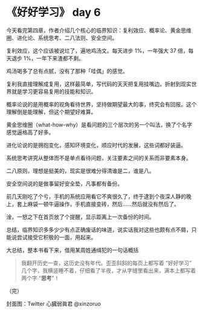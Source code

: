 # 《好好学习》 day 6

今天看完第四章，作者介绍几个核心的临界知识：复利效应、概率论、黄金思维圈、进化论、系统思考、二八法则、安全空间。

复利效应，这个应该被说烂了，遍地鸡汤文。每天进步 1%，一年强大 37 倍，每天退步 1%，一年下来渣都不剩。

鸡汤喝多了总有点腻，没有了那种「哇偶」的感觉。

复利我直接理解成复用，这样最简单，写代码的天天把复用挂嘴边。折射到现实世界就是学习更容易复用的技能和知识。

概率论说的是用概率的视角看待世界，坚持做期望最大的事，终究会有回报。这个理解倒是能理解，但这个期望好难算。

黄金思维圈（what-how-why）是看问题的三个层次的另一个叫法，换了个名字感觉逼格高了好多。

进化论说的是拥抱变化，感知环境变化，顺应时代的发展，这些词都好装逼。

系统思考讲究从整体而不是单点看待问题，关注要素之间的关系而非要素本身。

二八原则，理想是挺美的，现实是很难分得清谁是二，谁是八。

安全空间说的是做事留好安全垫，凡事都有备份。

前几天刚吃了个亏，手机的系统应用看它不爽很久了，终于逮到个夜深人静的晚上，套上麻袋一顿牛逼操作，手机直接变砖，然后……然后就没有然后了。

淦，一怒之下在首页放了个提醒，显示距离上一次备份的时间。

总结，临界知识多多少少有点正确废话的味道，说实话我对这些也颇有点不屑，只能说尝试接受它积极的一面，用起来。

大总结，整本书看下来，借用某周姓通缉犯的一句话概括

> 我翻开历史一查，这历史没有年代。歪歪斜斜的每页上都写着 “好好学习” 几个字，我横竖睡不着，仔细看了半夜，才从字缝里看出来，满本上都写着两个字 “**思考**"！

（完）

封面图：Twitter 心臓弱眞君 @xinzoruo